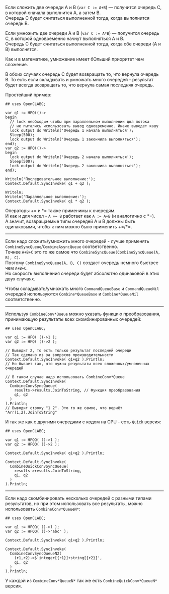 ﻿


Если сложить две очереди A и B (`var C := A+B`) — получится очередь C, в которой сначала выполнится A, а затем B.\
Очередь C будет считаться выполненной тогда, когда выполнится очередь B.

Если умножить две очереди A и B (`var C := A*B`) — получится очередь C, в которой одновременно начнут выполняться A и B.\
Очередь C будет считаться выполненной тогда, когда обе очереди (A и B) выполнятся.

Как и в математике, умножение имеет бОльший приоритет чем сложение.

В обоих случаях очередь C будет возвращать то, что вернула очередь B. То есть если складывать и умножать много очередей - результат будет всегда возвращать то, что вернула самая последняя очередь.

Простейший пример:
```
## uses OpenCLABC;

var q1 := HPQ(()->
begin
  // lock необходим чтобы при параллельном выполнении два потока
  // не пытались использовать вывод одновременно. Иначе выведет кашу
  lock output do Writeln('Очередь 1 начала выполняться');
  Sleep(500);
  lock output do Writeln('Очередь 1 закончила выполняться');
end);
var q2 := HPQ(()->
begin
  lock output do Writeln('Очередь 2 начала выполняться');
  Sleep(500);
  lock output do Writeln('Очередь 2 закончила выполняться');
end);

Writeln('Последовательное выполнение:');
Context.Default.SyncInvoke( q1 + q2 );

Writeln;
Writeln('Параллельное выполнение:');
Context.Default.SyncInvoke( q1 * q2 );
```

Операторы += и \*= также применимы к очередям.\
И как и для чисел - `A += B` работает как `A := A+B` (и аналогично с \*=).\
А значит, возвращаемые типы очередей A и B должны быть одинаковыми, чтобы к ним можно было применить +=/*=.

---

Если надо сложить/умножить много очередей - лучше применять `CombineSyncQueue`/`CombineAsyncQueue` соответственно.\
Точнее `A+B+C` это то же самое что `CombineSyncQueue(CombineSyncQueue(A, B), C)`.\
Поэтому `CombineSyncQueue(A, B, C)` создаст очередь немного быстрее чем `A+B+C`.\
Но скорость выполнения очереди будет абсолютно одинаковой в этих двух случаях.

Чтобы складывать/умножать много `CommandQueueBase` и `CommandQueueNil` очередей
используются `Combine*QueueBase` и `Combine*QueueNil` соответственно.

---

Используя `CombineConv*Queue` можно указать функцию преобразования, принимающую результаты всех скомбинированных очередей:
```
## uses OpenCLABC;

var q1 := HFQ( ()->1 );
var q2 := HFQ( ()->2 );

// Выводит 2, то есть только результат последней очереди
// Так сделано из за вопросов производительности
Context.Default.SyncInvoke( q1+q2 ).Println;
// Но бывает так, что нужны результаты всех сложенных/умноженных очередей

// В таком случае надо использовать CombineConv*Queue
Context.Default.SyncInvoke(
  CombineConvSyncQueue(
    results->results.JoinToString, // Функция преобразования
    q1, q2
  )
).Println;
// Выводит строку "1 2". Это то же самое, что вернёт "Arr(1,2).JoinToString"
```
И так же как с другими очередями с кодом на CPU - есть `Quick` версия:
```
## uses OpenCLABC;

var q1 := HFQQ( ()->1 );
var q2 := HFQQ( ()->2 );

Context.Default.SyncInvoke( q1+q2 ).Println;

Context.Default.SyncInvoke(
  CombineQuickConvSyncQueue(
    results->results.JoinToString,
    q1, q2
  )
).Println;
```

---

Если надо скомбинировать несколько очередей с разными типами результатов, но при этом использовать все результаты, можно использовать `CombineConv*QueueN*`:
```
## uses OpenCLABC;

var q1 := HFQQ( ()->1 );
var q2 := HFQQ( ()->'abc' );

Context.Default.SyncInvoke( q1+q2 ).Println;

Context.Default.SyncInvoke(
  CombineConvSyncQueueN2(
    (r1,r2)->$'integer[{r1}]+string[{r2}]',
    q1, q2
  )
).Println;
```
У каждой из `CombineConv*QueueN*` так же есть `CombineQuickConv*QueueN*` версия.


